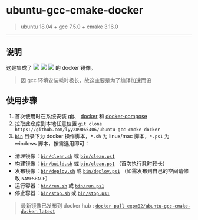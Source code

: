 # ubuntu-gcc-cmake-docker
> ubuntu 18.04 + gcc 7.5.0 + cmake 3.16.0

------

## 说明

这是集成了 ![](https://img.shields.io/badge/ubuntu|18.04-brightgreen.svg) ![](https://img.shields.io/badge/gcc|7.5.0-brightgreen.svg) ![](https://img.shields.io/badge/cmake|3.16.0-brightgreen.svg) 的 docker 镜像。

> 因 gcc 环境安装耗时极长，故这主要是为了编译加速而设


## 使用步骤

1. 首次使用时在系统安装 [git](https://git-scm.com/)、 [docker](https://www.docker.com/) 和 [docker-compose](https://docs.docker.com/compose/install/)
2. 拉取此仓库到本地任意位置 `git clone https://github.com/lyy289065406/ubuntu-gcc-cmake-docker`
4. [`bin`](./bin) 目录下为 docker 操作脚本，`*.sh` 为 linux/mac 脚本，`*.ps1` 为 windows 脚本，按需选用即可：
  - 清理镜像：[`bin/clean.sh`](./bin/clean.sh) 或 [`bin/clean.ps1`](./bin/clean.ps1)
  - 构建镜像：[`bin/build.sh`](./bin/build.sh) 或 [`bin/clean.ps1`](./bin/build.ps1) （首次执行耗时较长）
  - 发布镜像：[`bin/deploy.sh`](./bin/deploy.sh) 或 [`bin/deploy.ps1`](./bin/deploy.ps1) （如需发布到自己的空间请修改 `NAMESPACE`）
  - 运行容器：[`bin/run.sh`](./bin/run.sh) 或 [`bin/run.ps1`](./bin/run.ps1)
  - 停止容器：[`bin/stop.sh`](./bin/stop.sh) 或 [`bin/stop.ps1`](./bin/stop.ps1)


> 最新镜像已发布到 docker hub : [`docker pull expm02/ubuntu-gcc-cmake-docker:latest`](https://hub.docker.com/r/expm02/ubuntu-gcc-cmake-docker)
